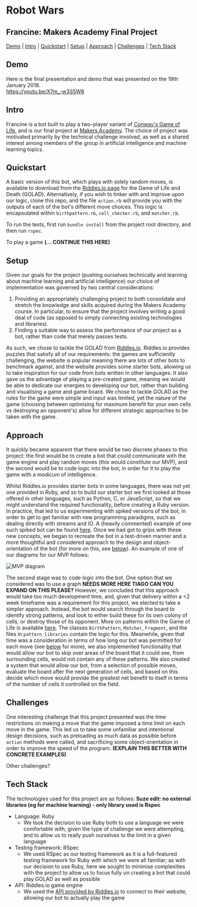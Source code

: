 # Robot Wars
## Francine: Makers Academy Final Project

[Demo](#demo) | [Intro](#intro) | [Quickstart](#quickstart) | [Setup](#setup) | [Approach](#approach) | [Challenges](#challenges) | [Tech Stack](#tech-stack)

## Demo  
Here is the final presentation and demo that was presented on the 19th January 2018.  
https://youtu.be/X7m_-w3S5W8

## Intro
Francine is a bot built to play a two-player variant of [Conway's Game of Life](https://en.wikipedia.org/wiki/Conway%27s_Game_of_Life), and is our final project at [Makers Academy](http://www.makersacademy.com/).
The choice of project was motivated primarily by the technical challenge involved, as well as a shared interest among members of the group in artificial intelligence and machine learning topics.


## Quickstart

A basic version of this bot, which plays with solely random moves, is available to download from the [Riddles.io page](**LINK**) for the Game of Life and Death (GOLAD). Alternatively, if you wish to tinker with and improve upon our logic, clone this repo, and the file `action.rb` will provide you with the outputs of each of the bot's different move choices. This logic is encapsulated within `birthpattern.rb`, `cell_checker.rb`, and `matcher.rb`.

To run the tests, first run `bundle install` from the project root directory, and then run `rspec`.

To play a game **(... CONTINUE THIS HERE)**



## Setup
Given our goals for the project (pushing ourselves technically and learning about machine learning and artificial intelligence) our choice of implementation was governed by two central considerations:
  1. Providing an appropriately challenging project to both consolidate and stretch the knowledge and skills acquired during the Makers Academy course. In particular, to ensure that the project involves writing a good deal of code (as opposed to simply connecting existing technologies and libraries).
  2. Finding a suitable way to assess the performance of our project as a bot, rather than code that merely passes tests.

As such, we chose to tackle the GOLAD from [Riddles.io](https://www.riddles.io/). Riddles.io provides puzzles that satisfy all of our requirements: the games are sufficiently challenging, the website is popular meaning there are lots of other bots to benchmark against, and the website provides some starter bots, allowing us to take inspiration for our code from bots written in other languages. It also gave us the advantage of playing a pre-created game, meaning we would be able to dedicate our energies to developing our bot, rather than building and visualising a game and game board. We chose to tackle GOLAD as the rules for the game were simple and input was limited, yet the nature of the game (choosing between optimising for maximum benefit for your own cells vs destroying an opponent's) allow for different strategic approaches to be taken with the game.


## Approach

It quickly became apparent that there would be two discrete phases to this project: the first would be to create a bot that could communicate with the game engine and play random moves (this would constitute our MVP), and the second would be to code logic into the bot, in order for it to play the game with a modicum of intelligence.

Whilst Riddles.io provides starter bots in some languages, there was not yet one provided in Ruby, and so to build our starter bot we first looked at those offered in other languages, such as Python, C, or JavaScript, so that we might understand the required functionality, before creating a Ruby version. In practice, that led to us experimenting with spiked versions of the bot, in order to get to get familiar with new programming paradigms, such as dealing directly with streams and IO. A (heavily commented) example of one such spiked bot can be found [here](https://github.com/RobertClayton/ml-bot-prototype). Once we had got to grips with these new concepts, we began to recreate the bot in a test-driven manner and a more thoughtful and considered approach to the design and object-orientation of the bot (for more on this, see [below](#challenges)). An example of one of our diagrams for our MVP follows:

![MVP  diagram](/readme_images/robot-wars-diagram.jpg)


The second stage was to code logic into the bot. One option that we considered was to use a graph **NEEDS MORE HERE TIAGO CAN YOU EXPAND ON THIS PLEASE?** However, we concluded that this approach would take too much development time, and, given that delivery within a <2 week timeframe was a requirement for this project, we elected to take a simpler approach. Instead, the bot would search through the board to identify strong patterns, and look to either build these for its own colony of cells, or destroy those of its opponent. More on patterns within the Game of Life is available [here](http://www.math.cornell.edu/~lipa/mec/lesson6.html). The classes `BirthPattern`, `Matcher`, `Fragment`, and the files in `pattern_libraries` contain the logic for this. Meanwhile, given that time was a consideration in terms of how long our bot was permitted for each move (see [below](#challenges) for more), we also implemented functionality that would allow our bot to skip over areas of the board that it could see, from surrounding cells, would not contain any of these patterns. We also created a system that would allow our bot, from a selection of possible moves, evaluate the board after the next generation of cells, and based on this decide which move would provide the greatest net benefit to itself in terms of the number of cells it controlled on the field.


## Challenges

One interesting challenge that this project presented was the time restrictions on making a move that the game imposed a time limit on each move in the game. This led us to take some unfamiliar and intentional design decisions, such as preloading as much data as possible before `action` methods were called, and sacrificing some object-orientation in order to improve the speed of the program. **(EXPLAIN THIS BETTER WITH CONCRETE EXAMPLES)**

Other challenges?


## Tech Stack
The technologies used for this project are as follows:
**Suze edit: no external libraries (eg for machine learning) - only library used is Rspec**
- Language: Ruby
  - We took the decision to use Ruby both to use a language we were comfortable with, given the type of challenge we were attempting, and to allow us to really push ourselves to the limit in a given language
- Testing framework: RSpec
  - We used RSpec as our testing framework as it is a full-featured testing framework for Ruby with which we were all familiar; as with our decision to use Ruby, here we sought to minimise complexities with the project to allow us to focus fully on creating a bot that could play GOLAD as well as possible
- API: Riddles.io game engine
  - We used the [API provided by Riddles.io](**LINK**) to connect to their website, allowing our bot to actually play the game
